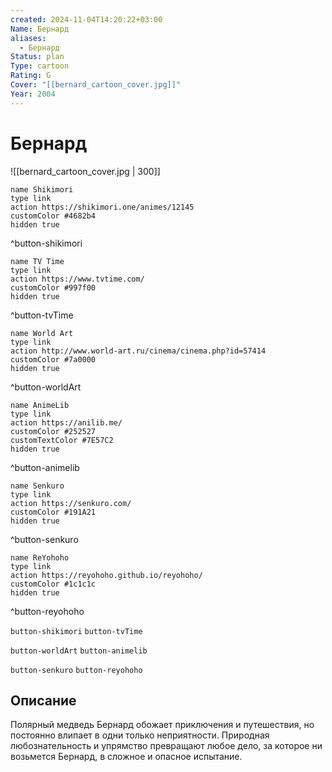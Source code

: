 ```yaml
---
created: 2024-11-04T14:20:22+03:00
Name: Бернард
aliases:
  - Бернард
Status: plan
Type: cartoon
Rating: G
Cover: "[[bernard_cartoon_cover.jpg]]"
Year: 2004
---
```


# Бернард

![[bernard_cartoon_cover.jpg | 300]]

```button
name Shikimori
type link
action https://shikimori.one/animes/12145
customColor #4682b4
hidden true
```
^button-shikimori

```button
name TV Time
type link
action https://www.tvtime.com/
customColor #997f00
hidden true
```
^button-tvTime

```button
name World Art
type link
action http://www.world-art.ru/cinema/cinema.php?id=57414
customColor #7a0000
hidden true
```
^button-worldArt

```button
name AnimeLib
type link
action https://anilib.me/
customColor #252527
customTextColor #7E57C2
hidden true
```
^button-animelib

```button
name Senkuro
type link
action https://senkuro.com/
customColor #191A21
hidden true
```
^button-senkuro

```button
name ReYohoho
type link
action https://reyohoho.github.io/reyohoho/
customColor #1c1c1c
hidden true
```
^button-reyohoho

`button-shikimori` `button-tvTime`

`button-worldArt` `button-animelib`

`button-senkuro` `button-reyohoho`

## Описание

Полярный медведь Бернард обожает приключения и путешествия, но постоянно влипает в одни только неприятности. Природная любознательность и упрямство превращают любое дело, за которое ни возьмется Бернард, в сложное и опасное испытание.
